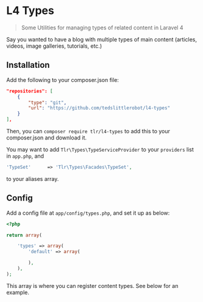 L4 Types
========

> Some Utilities for managing types of related content in Laravel 4

Say you wanted to have a blog with multiple types of main content (articles, videos, image galleries, tutorials, etc.)

## Installation

Add the following to your composer.json file:

```json
"repositories": [
    {
        "type": "git",
        "url": "https://github.com/tedslittlerobot/l4-types"
    }
],
```

Then, you can `composer require tlr/l4-types` to add this to your composer.json and download it.

You may want to add `Tlr\Types\TypeServiceProvider` to your `providers` list in `app.php`, and

```php
'TypeSet'      => 'Tlr\Types\Facades\TypeSet',
```

to your aliases array.

## Config

Add a config file at `app/config/types.php`, and set it up as below:

```php
<?php

return array(

	'types' => array(
		'default' => array(

		),
	),
);
```

This array is where you can register content types. See below for an example.
